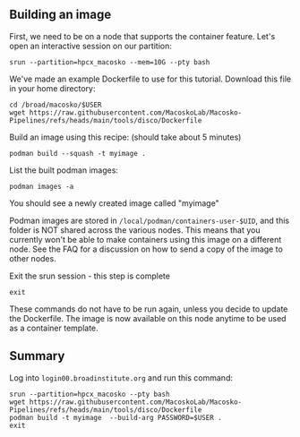 Building an image
-----------------

First, we need to be on a node that supports the container feature. Let's open an interactive session on our partition:

```srun --partition=hpcx_macosko --mem=10G --pty bash```

We've made an example Dockerfile to use for this tutorial. Download this file in your home directory:

```
cd /broad/macosko/$USER
wget https://raw.githubusercontent.com/MacoskoLab/Macosko-Pipelines/refs/heads/main/tools/disco/Dockerfile
```

Build an image using this recipe: (should take about 5 minutes)

```podman build --squash -t myimage .```

List the built podman images:

```podman images -a```

You should see a newly created image called "myimage"

Podman images are stored in `/local/podman/containers-user-$UID`, and this folder is NOT shared across the various nodes. This means that you currently won't be able to make containers using this image on a different node. See the FAQ for a discussion on how to send a copy of the image to other nodes.

Exit the srun session - this step is complete

```exit```

These commands do not have to be run again, unless you decide to update the Dockerfile. The image is now available on this node anytime to be used as a container template.

Summary
-------
Log into `login00.broadinstitute.org` and run this command:
```
srun --partition=hpcx_macosko --pty bash
wget https://raw.githubusercontent.com/MacoskoLab/Macosko-Pipelines/refs/heads/main/tools/disco/Dockerfile
podman build -t myimage  --build-arg PASSWORD=$USER .
exit
```
